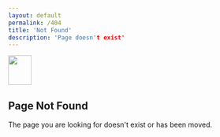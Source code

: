 ```yaml
---
layout: default
permalink: /404
title: 'Not Found'
description: 'Page doesn't exist'
---
```


<div class="utility-page-wrap">
    <div class="utility-page-content w-form"><img width="47" height="60" src="https://d3e54v103j8qbb.cloudfront.net/static/page-not-found.211a85e40c.svg" alt="">
      <h2>Page Not Found</h2>
      <div>The page you are looking for doesn&#x27;t exist or has been moved.</div>
    </div>
  </div>
  <script defer async src="https://d3e54v103j8qbb.cloudfront.net/js/jquery-3.5.1.min.dc5e7f18c8.js?site=5f906e60f009d620eb2024dd" type="text/javascript" integrity="sha256-9/aliU8dGd2tb6OSsuzixeV4y/faTqgFtohetphbbj0=" crossorigin="anonymous"></script>
  <script defer async src="/js/curiefense.js" type="text/javascript"></script>
  <!-- [if lte IE 9]><script src="https://cdnjs.cloudflare.com/ajax/libs/placeholders/3.0.2/placeholders.min.js"></script><![endif] -->
